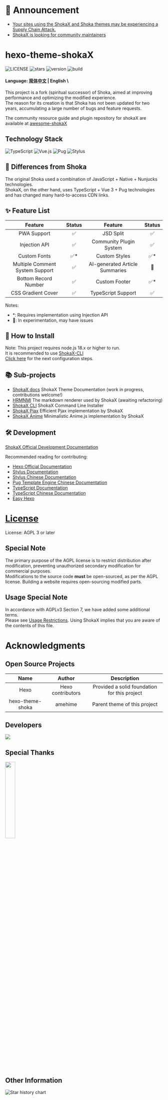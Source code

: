 # 📣 Announcement
* [Your sites using the ShokaX and Shoka themes may be experiencing a Supply Chain Attack.](https://github.com/theme-shoka-x/hexo-theme-shokaX/discussions/293)
* [ShokaX is looking for community maintainers](https://github.com/theme-shoka-x/hexo-theme-shokaX/discussions/137)

# hexo-theme-shokaX
![LICENSE](https://img.shields.io/github/license/theme-shoka-x/hexo-theme-shokaX)
![stars](https://img.shields.io/github/stars/theme-shoka-x/hexo-theme-shokaX)
![version](https://shields.io/npm/v/hexo-theme-shokax)
![build](https://img.shields.io/github/actions/workflow/status/theme-shoka-x/hexo-theme-shokaX/build-theme.yml)

#### Language: [简体中文](./README.md) | English \
This project is a fork (spiritual successor) of Shoka, aimed at improving performance and optimizing the modified experience. \
The reason for its creation is that Shoka has not been updated for two years, accumulating a large number of bugs and feature requests.

The community resource guide and plugin repository for shokaX are available at [awesome-shokaX](https://github.com/theme-shoka-x/awesome-shokaX)

## Technology Stack
![TypeScript](https://img.shields.io/badge/typescript-%23007ACC.svg?style=for-the-badge&logo=typescript&logoColor=white)
![Vue.js](https://img.shields.io/badge/vuejs-%2335495e.svg?style=for-the-badge&logo=vuedotjs&logoColor=%234FC08D)
![Pug](https://img.shields.io/badge/Pug-FFF?style=for-the-badge&logo=pug&logoColor=A86454)
![Stylus](https://img.shields.io/badge/stylus-%23ff6347.svg?style=for-the-badge&logo=stylus&logoColor=white)

## 💬 Differences from Shoka
The original Shoka used a combination of JavaScript + Native + Nunjucks technologies. \
ShokaX, on the other hand, uses TypeScript + Vue 3 + Pug technologies and has changed many hard-to-access CDN links.

## ✨ Feature List

|             Feature             | Status |            Feature             | Status |
|:-------------------------------:|:------:|:------------------------------:|:------:|
|           PWA Support           |   ✅    |           JSD Split            |   ✅    |
|          Injection API          |   ✅    |    Community Plugin System     |   ✅    |
|          Custom Fonts           |   ✅*   |         Custom Styles          |   ✅*   |
| Multiple Comment System Support |   ✅    | AI-generated Article Summaries |   🔬   |
|      Bottom Record Number       |   ✅    |         Custom Footer          |   ✅*   |
|       CSS Gradient Cover        |   ✅    |       TypeScript Support       |   ✅    |

Notes:
- *: Requires implementation using Injection API
- 🔬: In experimentation, may have issues

## 🔧 How to Install
Note: This project requires node.js 18.x or higher to run. \
It is recommended to use [ShokaX-CLI](https://github.com/zkz098/shokaX-CLI) \
[Click here](https://docs.kaitaku.xyz/en/guide/) for the next configuration steps.

## 📚 Sub-projects
- [ShokaX docs](https://github.com/theme-shoka-x/shokaX-docs) ShokaX Theme Documentation (work in progress, contributions welcome!)
- [HRMNMI](https://github.com/theme-shoka-x/hexo-renderer-multi-next-markdown-it) The markdown renderer used by ShokaX (awaiting refactoring)
- [ShokaX CLI](https://github.com/theme-shoka-x/shokaX-CLI) ShokaX Command Line Installer
- [ShokaX Pjax](https://github.com/theme-shoka-x/theme-shokax-pjax) Efficient Pjax implementation by ShokaX
- [ShokaX Anime](https://github.com/theme-shoka-x/theme-shokax-anime) Minimalistic Anime.js implementation by ShokaX

## 🛠️ Development
[ShokaX Official Development Documentation](https://docs.kaitaku.xyz/develop/basic/)

Recommended reading for contributing:
- [Hexo Official Documentation]([https://hexo.io/zh-cn/docs/templates](https://hexo.io/docs/templates.html))
- [Stylus Documentation](https://stylus-lang.com/)
- [Stylus Chinese Documentation](https://stylus.bootcss.com/)
- [Pug Template Engine Chinese Documentation](https://www.pugjs.cn/api/getting-started.html)
- [TypeScript Documentation](https://www.typescriptlang.org/docs/)
- [TypeScript Chinese Documentation](https://www.tslang.cn/docs/home.html)
- [Easy Hexo](https://easyhexo.com/)

# [License](https://github.com/theme-shoka-x/hexo-theme-shokaX/blob/main/LICENSE)
License: AGPL 3 or later

## Special Note
The primary purpose of the AGPL license is to restrict distribution after modification, preventing unauthorized secondary modification for commercial purposes. \
Modifications to the source code **must** be open-sourced, as per the AGPL license. Building a website requires open-sourcing modified parts.

## Usage Special Note
In accordance with AGPLv3 Section 7, we have added some additional terms. \
Please see [Usage Restrictions](./UsageRestrictions.md). Using ShokaX implies that you are aware of the contents of this file.

# Acknowledgments
## Open Source Projects
|       Name       |      Author       |                 Description                  |
|:----------------:|:-----------------:|:--------------------------------------------:|
|       Hexo       | Hexo contributors | Provided a solid foundation for this project |
| hexo-theme-shoka |      amehime      |         Parent theme of this project         |

## Developers
[![](https://contributors-img.web.app/image?repo=theme-shoka-x/hexo-theme-shokaX)](https://github.com/theme-shoka-x/hexo-theme-shokaX/graphs/contributors)

## Special Thanks
[<img src="https://resources.jetbrains.com/storage/products/company/brand/logos/jb_beam.png" width="25%">](https://jb.gg/OpenSourceSupport)

## Other Information
![Star history chart](https://api.star-history.com/svg?repos=theme-shoka-x/hexo-theme-shokaX&type=Date)
